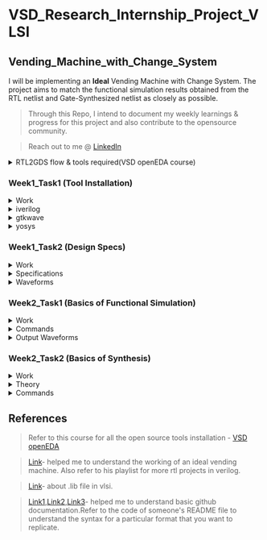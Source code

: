 # **VSD_Research_Internship_Project_VLSI**
## Vending_Machine_with_Change_System
I will be implementing an **Ideal** Vending Machine with Change System. The project aims to match the functional simulation results obtained from the RTL netlist and Gate-Synthesized netlist as closely as possible.

>Through this Repo, I intend to document my weekly learnings & progress for this project and also contribute to the opensource community.

>Reach out to me @ [LinkedIn](https://www.linkedin.com/in/varung-1x/)

<details>
 <summary> RTL2GDS flow & tools required(VSD openEDA course) </summary> 
	
>Complete flow toolchain - **Qflow**

>Static Timing Analysis mandatory at every stage,tool - **Opentimer**
- RTL netlist
>Logic Synthesis tool - **Yosys open synthesis suite**
- Through Logic synthesis you get Logical netlist(gates&flipflops)
>IC design flow tool(FP,placement,CTS) - **Graywolf**
- Floorplanning
- Placement of logical cells
>Layout viewer at any stage to correct DRC,tool - **MAGIC**
- Clock Tree Synthesis(to get the specified skew)
>Routing toll - **Qrouter**
- Routing
- Signoff - gds out to fabrication
>Pre/Post layout Simulation,tool - **ngSPICE**

>Schematic editor,tool - **eSim**

</details>	

###  Week1_Task1 (Tool Installation)

<details>
 <summary> Work </summary>
To install all the necessary tools required for this project.Refer to the course(VSD openEDA) to install Virtual box with Ubuntu 20.04+,allocate 6-8GB RAM,4CPU and 40GB Disk Space.Install the following tools:
 
- iverilog

- gtkwave

- yosys

</details>	

<details>
 <summary> iverilog </summary>
 
```bash
sudo apt-get install iverilog
```

![image](https://github.com/VarunGaneshan/VSD_Intern_VM/assets/94780009/95de84c2-8752-4888-8a0c-f38f6ef44585)

After launch 

![image](https://github.com/VarunGaneshan/VSD_Intern_VM/assets/94780009/0238a323-29d9-469f-877a-f63a053e7020)

</details>	

<details>
 <summary> gtkwave </summary>

```bash
(paste each line seperately)
sudo apt update
sudo apt install gtkwave
```

![image](https://github.com/VarunGaneshan/VSD_Intern_VM/assets/94780009/2958abbd-740b-4721-aac3-2af69e0fcff9)

After launch

![image](https://github.com/VarunGaneshan/VSD_Intern_VM/assets/94780009/638882c0-5119-481d-860d-679a62039621)

</details>	

<details>
 <summary> yosys </summary>
	
 ```bash
(paste each line seperately)
sudo apt-get install git
git clone https://github.com/YosysHQ/yosys.git
cd yosys
sudo apt install make
sudo apt-get install build-essential clang bison flex \libreadline-dev gawk tcl-dev libffi-dev git \
graphviz xdot pkg-config python3 libboost-system-dev \ libboost-python-dev libboost-filesystem-dev zlib1g-dev
make config-gcc
make 
sudo make install
```
![image](https://github.com/VarunGaneshan/VSD_Intern_VM/assets/94780009/6f41ef80-39c0-4206-8017-04f8629178dd)
![image](https://github.com/VarunGaneshan/VSD_Intern_VM/assets/94780009/4a9a5ea5-17f9-4841-8244-ac77fe5d1d47)

After launch

![image](https://github.com/VarunGaneshan/VSD_Intern_VM/assets/94780009/9f4b4e66-3c42-43ef-9c7b-61bb31642816)

</details>	

###  Week1_Task2 (Design Specs)

<details>
 <summary> Work </summary>
Understand the Working and Identify the following for the Vending Machine:
 
- Input ports

- Output ports

- Input waveforms

- Output waveforms

</details>	

<details>
 <summary> Specifications </summary>

<p><b>Block Diagram:</b></p>
	
![image](https://github.com/VarunGaneshan/VSD_Intern_VM/assets/94780009/197aa813-3166-49ce-9ffc-fd0bef84b701)

| S.No   | Name of the Port  | Direction  | Size | Description |
|------------|------------|------------|--------|-----|
| 1. | Product     | Output     |1| Successful Transaction or Not|
| 2.     | Change    | Output     | 2 | Excess Amount that is to be Returned |
|      |     |      |  | Rs.5(01) and Rs.10(10)|
| 3.     | Coins     | Input     | 2 | Amount Inserted |
|      |     |      |  |Rs.0(00) , Rs.5(01) and Rs.10(10)|
| 4.     | Clk   | Input      | 1 |  Clock Signal-Synchronize|
| 5.     | Rst    | Input     | 1 | Reset Signal|
| 6.     | Current_State    | Intermediate     | 2 | Store the Current State|
| 7.     | Next_State    | Intermediate     | 2 | Store the Next State|

<p><b>State Diagram:</b></p>

![image](https://github.com/VarunGaneshan/VSD_Intern_VM/assets/94780009/ce7754d3-e378-4a7d-8e55-8406f6ad9e39)
</details>	

<details>
 <summary> Waveforms </summary>

<p><b>Coin insertion-5,5,5:</b></p>
	
![image](https://github.com/VarunGaneshan/VSD_Intern_VM/assets/94780009/233c01ae-9b40-483e-acd8-2f80980ca053)
<p><b>Coin insertion-5,10:</b></p>
	
![image](https://github.com/VarunGaneshan/VSD_Intern_VM/assets/94780009/45168ca9-2f48-4711-af89-4b11162f8cdb)
<p><b>Coin insertion-10,10:</b></p>
	
![image](https://github.com/VarunGaneshan/VSD_Intern_VM/assets/94780009/0d012f06-909e-4e03-abfb-dab5a1902c43)
<p><b>Coin insertion-10,0:</b></p>
	
![image](https://github.com/VarunGaneshan/VSD_Intern_VM/assets/94780009/c6766e91-45fd-48f4-b282-aa9aacf74b4c)
</details>	

###  Week2_Task1 (Basics of Functional Simulation)

<details>
 <summary> Work </summary>
Familiarize using the tools for functional simulation:

- Clone the github repo sky130RTLDesignAndSynthesisWorkshop which has standard verilog source files and its testbench.
  
- Load a design into the iverilog simulator

- Execute the a.out file

-  Run the vcd file created in gtkwave simulator


</details>	

<details>
 <summary> Commands </summary>

```bash
git clone https://github.com/kunalg123/sky130RTLDesignAndSynthesisWorkshop.git
cd sky130RTLDesignAndSynthesisWorkshop/
```

![image](https://github.com/VarunGaneshan/VSD_Intern_VM/assets/94780009/a2ccbd89-a975-4c4e-96d0-78a03d4d9a63)

```bash
cd verilog_files/
ls
```

![image](https://github.com/VarunGaneshan/VSD_Intern_VM/assets/94780009/ba601226-f129-4379-9a38-b3c41c50fcd7)

```bash
iverilog good_mux.v tb_good_mux.v
```

![image](https://github.com/VarunGaneshan/VSD_Intern_VM/assets/94780009/42053a23-f2b9-4a5e-a545-cb4f6b05a9b8)

```bash
ls
./a.out
gtkwave tb_good_mux.vcd
```

![image](https://github.com/VarunGaneshan/VSD_Intern_VM/assets/94780009/a6b20985-6253-4380-b6f3-dff7aa5b3b68)

</details>	

<details>
 <summary> Output Waveforms </summary>
	
<p><b>Mux Truth table:</b></p>

| Select Signal(sel) | Inputs(i1 i0) | Outputs(y) |
|------------|------------|------------|
| 0     | 0 0    | 0    |
| 0     | 0 1   | 1     | 
| 1     | 1 0      | 1     | 
| 1     | 1 1   | 1      |

>When sel=0,y=i0 

![image](https://github.com/VarunGaneshan/VSD_Intern_VM/assets/94780009/c06300ae-33f8-4424-a199-aacbde8b3303)

>When sel=1,y=i1

![image](https://github.com/VarunGaneshan/VSD_Intern_VM/assets/94780009/8f560e1f-328f-4aa8-b2c7-1a8d4e664658)

</details>	


###  Week2_Task2 (Basics of Synthesis)

<details>
 <summary> Work </summary>
Familiarize with the commands for Synthesis.Yosys is the Synthesizer used here to convert RTL(good_mux) to its gate netlist(F2).
	
![image](https://github.com/VarunGaneshan/VSD_Intern_VM/assets/94780009/10c2327e-bdd1-4ced-97c5-6e8fd9f2566e)

</details>	

<details>
 <summary> Theory </summary>
<p><b>Yosys setup:</b></p>
	
![image](https://github.com/VarunGaneshan/VSD_Intern_VM/assets/94780009/3a8ef4cc-a83c-4364-84da-97b6aa9857ca)

- .lib file is an ASCII representation of timing and power parameter associated with cells inside the standard cell library of a particular technology node.

- netlist is the representation of the design in form of the standard cells in .lib.

<p><b>Verify the Synthesis:</b></p>

![image](https://github.com/VarunGaneshan/VSD_Intern_VM/assets/94780009/06322798-9582-423b-b3f6-e9dde7541b6e)

- The stimulus generated must match the output from the rtl simulation.

- Primmary Input/Output remains the same in both RTL code & Netlist,So the same testbench can be used for verification.
</details>	

<details>
 <summary> Commands </summary>

```bash
yosys
```
![image](https://github.com/VarunGaneshan/VSD_Intern_VM/assets/94780009/ded33780-1437-46d6-a160-78b8d26ca1c2)
```bash
read_verilog good_mux.v
synth -top good_mux
```
![image](https://github.com/VarunGaneshan/VSD_Intern_VM/assets/94780009/3eec8b0c-1b6b-496b-9902-5c223317308c)

![image](https://github.com/VarunGaneshan/VSD_Intern_VM/assets/94780009/9df95984-17f9-4125-af2a-3b919d9c68e5)
```bash
vim good_mux.v
```
![image](https://github.com/VarunGaneshan/VSD_Intern_VM/assets/94780009/57febe26-1e45-402e-b8c2-5ba8340027ba)
```bash
abc -liberty ../lib/sky130_fd_sc_hd__tt_025C_1v80.lib 
```
![image](https://github.com/VarunGaneshan/VSD_Intern_VM/assets/94780009/f488996a-2674-4d68-a924-4c65f6ce9a44)
```bash
show
```
![image](https://github.com/VarunGaneshan/VSD_Intern_VM/assets/94780009/31703d43-e3c3-4e2e-ad75-69353a3e1250)

![image](https://github.com/VarunGaneshan/VSD_Intern_VM/assets/94780009/7ae50537-27cb-4dcc-a920-81ad4fc7f642)
```bash
write_verilog good_mux_netlist.v
```
![image](https://github.com/VarunGaneshan/VSD_Intern_VM/assets/94780009/89045b7c-5c0c-4953-894d-c4f74879b343)
```bash
vim good_mux_netlist.v
```
![image](https://github.com/VarunGaneshan/VSD_Intern_VM/assets/94780009/74436368-b327-444a-9e8c-6c3290535876)
```bash
write_verilog -noattr good_mux_netlist.v
```
![image](https://github.com/VarunGaneshan/VSD_Intern_VM/assets/94780009/cb1535c3-680b-40e3-b22a-d8f804b29445)
```bash
vim good_mux_netlist.v
```
![image](https://github.com/VarunGaneshan/VSD_Intern_VM/assets/94780009/39051ab1-8d8b-4439-8e2a-018724a86cbb)

</details>	



##  References 

> Refer to this course for all the open source tools installation - [VSD openEDA](https://www.udemy.com/course/vsd-a-complete-guide-to-install-open-source-eda-tools/learn/lecture/6719216#overview)

>[Link](https://www.youtube.com/watch?v=tJc0blBDRzo)- helped me to understand the working of an ideal vending machine. Also refer to his playlist for more rtl projects in verilog.

>[Link](https://teamvlsi.com/2020/05/lib-and-lef-file-in-asic-design.html)- about .lib file in vlsi.

>[Link1](https://docs.github.com/en/get-started/writing-on-github/getting-started-with-writing-and-formatting-on-github/basic-writing-and-formatting-syntax),[Link2](https://www.youtube.com/watch?v=Nj87GEXxhjc),[Link3](https://gist.github.com/citrusui/07978f14b11adada364ff901e27c7f61)- helped me to understand basic github documentation.Refer to the code of someone's README file to understand the syntax for a particular format that you want to replicate.

